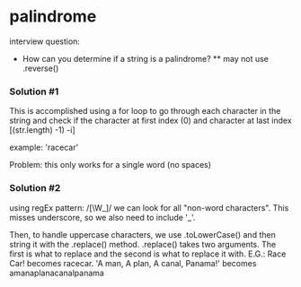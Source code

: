 # palindrome
interview question:

* How can you determine if a string is a palindrome?
** may not use .reverse()

### Solution #1
This is accomplished using a for loop to go through each character in the string and check if the character at first index (0) and character at last index [(str.length) -1) -i]

example: 'racecar'

Problem: this only works for a single word (no spaces)

### Solution #2
using regEx pattern: /[\W_]/ we can look for all "non-word characters".  This misses underscore, so we also need to include '_'.  

Then, to handle uppercase characters, we use .toLowerCase() and then string it with the .replace() method.  .replace() takes two arguments.  The first is what to replace and the second is what to replace it with.  E.G.: Race Car! becomes racecar.  'A man, A plan, A canal, Panama!' becomes amanaplanacanalpanama
